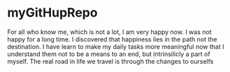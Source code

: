 # myGitHupRepo
For all who know me, which is not a lot, I am very happy now. I was not happy for a long time. I discovered that happiness lies in the path not the destination.
I have learn to make my daily tasks more meaningful now that I understand them not to be a means to an end, but intrinsilicly a part of myself.
The real road in life we travel is through the changes to ourselfs
